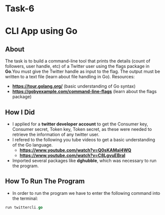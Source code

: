 # Task-6

# CLI App using Go

## About 

The task is to build a command-line tool that prints the details (count of followers, user handle, etc) of a Twitter user using the flags package in **Go**.You must give the Twitter handle as input to the flag. The output must be written to a text file (learn about file handling in Go).
Resources:
  * **https://tour.golang.org/**  (basic understanding of Go syntax)
  * **https://gobyexample.com/command-line-flags**  (learn about the flags package)

## How I Did

* I applied for a **twitter developer account** to get the Consumer key, Consumer secret, Token key, Token secret, as these were needed to retrieve the information of any twitter user.
* I refered to the following you tube videos to get a basic understanding of the Go language.
  * **https://www.youtube.com/watch?v=Q0sKAMal4WQ**
  * **https://www.youtube.com/watch?v=C8LgvuEBraI**
* Imported several packages like **dghubble**, which was necessary to run the program.

## How To Run The Program

* In order to run the program we have to enter the following command into the terminal:

```go
run twittercli.go
```
